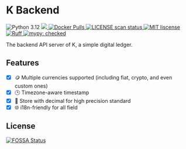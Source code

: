 # K Backend

<p align="left">
    <img src="https://img.shields.io/badge/python-3.12-blue.svg?logo=python" alt="Python 3.12" />
    <a href="https://codecov.io/gh/tomy0000000/k-backend">
        <img src="https://codecov.io/gh/tomy0000000/k-backend/graph/badge.svg?token=ng4W7JDOn8"/>
    </a>
    <a href="https://hub.docker.com/repository/docker/tomy0000000/k-backend">
        <img alt="Docker Pulls" src="https://img.shields.io/docker/pulls/tomy0000000/k-backend">
    </a>
    <a href="https://app.fossa.com/projects/git%2Bgithub.com%2Ftomy0000000%2FK-Backend?ref=badge_shield">
        <img src="https://app.fossa.com/api/projects/git%2Bgithub.com%2Ftomy0000000%2FK-Backend.svg?type=shield" alt="LICENSE scan status" />
    </a>
    <a href="https://github.com/tomy0000000/K-Backend/blob/main/LICENSE">
        <img src="https://img.shields.io/github/license/tomy0000000/K-Backend.svg" alt="MIT liscense" />
    </a>
    <a href="https://github.com/astral-sh/ruff">
        <img src="https://img.shields.io/endpoint?url=https://raw.githubusercontent.com/astral-sh/ruff/main/assets/badge/v2.json" alt="Ruff">
    </a>
    <a href="http://mypy-lang.org/">
        <img src="https://img.shields.io/badge/mypy-checked-blue" alt="mypy: checked">
    </a>
</p>

The backend API server of K, a simple digital ledger.

## Features

- [x] 🪙 Multiple currencies supported (including fiat, crypto, and even custom ones)
- [x] 🕒 Timezone-aware timestamp
- [x] 🧮 Store with decimal for high precision standard
- [x] 🌐 i18n-friendly for all field

## License

[![FOSSA Status](https://app.fossa.com/api/projects/git%2Bgithub.com%2Ftomy0000000%2FK-Backend.svg?type=large)](https://app.fossa.com/projects/git%2Bgithub.com%2Ftomy0000000%2FK-Backend?ref=badge_large)
